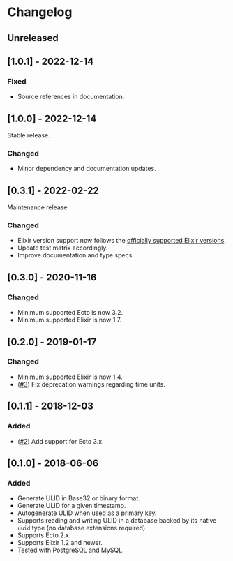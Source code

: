 # Changelog

## Unreleased

## [1.0.1] - 2022-12-14

### Fixed

- Source references in documentation.

## [1.0.0] - 2022-12-14

Stable release.

### Changed

- Minor dependency and documentation updates.

## [0.3.1] - 2022-02-22

Maintenance release

### Changed

- Elixir version support now follows the
  [officially supported Elixir versions](https://hexdocs.pm/elixir/1.13/compatibility-and-deprecations.html).
- Update test matrix accordingly.
- Improve documentation and type specs.

## [0.3.0] - 2020-11-16

### Changed

- Minimum supported Ecto is now 3.2.
- Minimum supported Elixir is now 1.7.

## [0.2.0] - 2019-01-17

### Changed

- Minimum supported Elixir is now 1.4.
- ([#3](https://github.com/TheRealReal/ecto-ulid/pull/3))
  Fix deprecation warnings regarding time units.

## [0.1.1] - 2018-12-03

### Added

- ([#2](https://github.com/TheRealReal/ecto-ulid/pull/2))
  Add support for Ecto 3.x.

## [0.1.0] - 2018-06-06

### Added

- Generate ULID in Base32 or binary format.
- Generate ULID for a given timestamp.
- Autogenerate ULID when used as a primary key.
- Supports reading and writing ULID in a database backed by its native `uuid` type (no database
  extensions required).
- Supports Ecto 2.x.
- Supports Elixir 1.2 and newer.
- Tested with PostgreSQL and MySQL.
